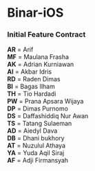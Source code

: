 # Binar-iOS

### Initial Feature Contract
**AR** = Arif  
**MF** = Maulana Frasha  
**AK** = Adrian Kurniawan  
**AI** = Akbar Idris  
**RD** = Raden Dimas  
**BI** = Bagas Ilham  
**TH** = Tio Hardadi  
**PW** = Prana Apsara Wijaya  
**DP** = Dimas Purnomo  
**DS** = Daffashiddiq Nur Awan  
**TS** = Tatang Sulaeman  
**AD** = Aiedyl Dava  
**DB** = Dhani bukhory  
**AT** = Nuzulul Athaya  
**YA** = Yuda Aqil Siraj  
**AF** = Adji Firmansyah
